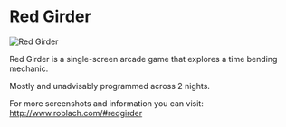 # Red Girder

![Red Girder](https://i.imgur.com/mhjrySO.gif)

Red Girder is a single-screen arcade game that explores a time bending mechanic.

Mostly and unadvisably programmed across 2 nights.


For more screenshots and information you can visit: http://www.roblach.com/#redgirder

